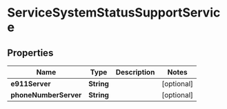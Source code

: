 

# ServiceSystemStatusSupportService

## Properties

Name | Type | Description | Notes
------------ | ------------- | ------------- | -------------
**e911Server** | **String** |  |  [optional]
**phoneNumberServer** | **String** |  |  [optional]




